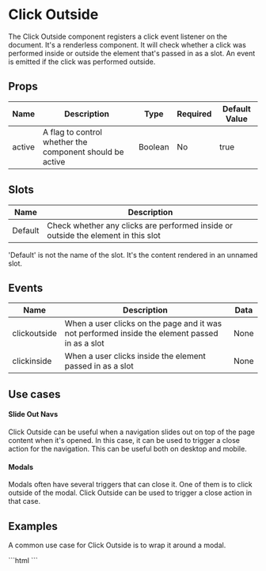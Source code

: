 # Click Outside

The Click Outside component registers a click event listener on the document. It's a renderless component. It will check whether a click was performed inside or outside the element that's passed in as a slot. An event is emitted if the click was performed outside.

## Props

| Name   | Description                                              | Type    | Required | Default Value |
|--------|----------------------------------------------------------|---------|----------|---------------|
| active | A flag to control whether the component should be active | Boolean | No       | true          |

## Slots

| Name    | Description                                                                       |
|---------|-----------------------------------------------------------------------------------|
| Default | Check whether any clicks are performed inside or outside the element in this slot |

<Note>
<p>
    'Default' is not the name of the slot. It's the content rendered in an unnamed slot.
</p>
</Note>

## Events

| Name         | Description                                                                                     | Data |
|--------------|-------------------------------------------------------------------------------------------------|------|
| clickoutside | When a user clicks on the page and it was not performed inside the element passed in as a slot  | None |
| clickinside  | When a user clicks inside the element passed in as a slot                                       | None |

## Use cases
#### Slide Out Navs
Click Outside can be useful when a navigation slides out on top of the page content when it's opened. In this case, it can be used to trigger a close action for the navigation. This can be useful both on desktop and mobile.

#### Modals
Modals often have several triggers that can close it. One of them is to click outside of the modal. Click Outside can be used to trigger a close action in that case.

## Examples

A common use case for Click Outside is to wrap it around a modal.

<CodeBlock>
```html
<iridium-click-outside @clickoutside="open = false" :active="open">
    <modal :open="open">
        <!-- Modal Content -->
    </modal>
</iridium-click-outside>
```
</CodeBlock>
